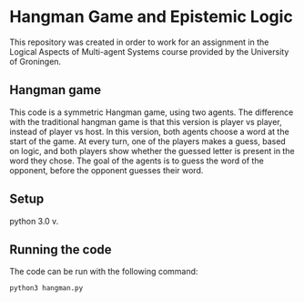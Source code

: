 # Hangman Game and Epistemic Logic

This repository was created in order to work for an assignment in the Logical Aspects of Multi-agent Systems course provided by the University of Groningen. 

## Hangman game
This code is a symmetric Hangman game, using two agents. The difference with the traditional hangman game is that this version is player vs player, instead of player vs host. In this version, both agents choose a word at the start of the game. At every turn, one of the players makes a guess, based on logic, and both players show whether the guessed letter is present in the word they chose. The goal of the agents is to guess the word of the opponent, before the opponent guesses their word.

## Setup
python 3.0 v.

## Running the code

The code can be run with the following command:

```
python3 hangman.py
```
